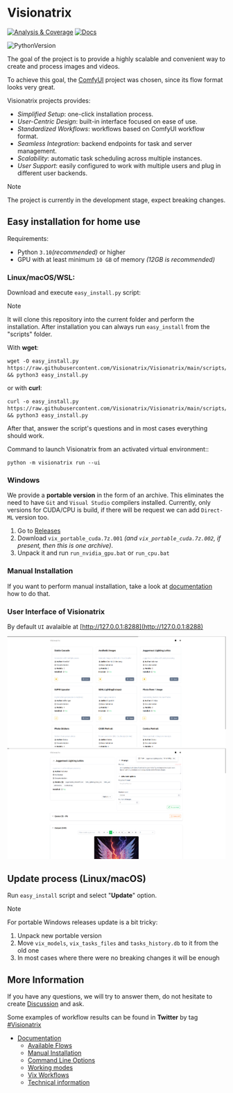 # Visionatrix

[![Analysis & Coverage](https://github.com/Visionatrix/Visionatrix/actions/workflows/analysis-coverage.yml/badge.svg)](https://github.com/Visionatrix/Visionatrix/actions/workflows/analysis-coverage.yml)
[![Docs](https://github.com/Visionatrix/Visionatrix/actions/workflows/docs.yml/badge.svg)](https://visionatrix.github.io/Visionatrix/)

![PythonVersion](https://img.shields.io/badge/python-3.10%20%7C%203.11%20%7C%203.12-blue)


The goal of the project is to provide a highly scalable and convenient way to create and process images and videos.

To achieve this goal, the [ComfyUI](https://github.com/comfyanonymous/ComfyUI) project was chosen, since its flow format looks very great.

Visionatrix projects provides:

  * *Simplified Setup*:  one-click installation process.
  * *User-Centric Design*:  built-in interface focused on ease of use.
  * *Standardized Workflows*:  workflows based on ComfyUI workflow format.
  * *Seamless Integration*:  backend endpoints for task and server management.
  * *Scalability*:  automatic task scheduling across multiple instances.
  * *User Support*:  easily configured to work with multiple users and plug in different user backends.

> [!NOTE]
> The project is currently in the development stage, expect breaking changes.

## Easy installation for home use

Requirements:

- Python `3.10`*(recommended)* or higher
- GPU with at least minimum `10 GB` of memory *(12GB is recommended)*

### Linux/macOS/WSL:

Download and execute `easy_install.py` script:

> [!NOTE]
> It will clone this repository into the current folder and perform the installation.
> After installation you can always run `easy_install` from the "scripts" folder.

With **wget**:
```console
wget -O easy_install.py https://raw.githubusercontent.com/Visionatrix/Visionatrix/main/scripts/easy_install.py && python3 easy_install.py
```

or with **curl**:
```console
curl -o easy_install.py https://raw.githubusercontent.com/Visionatrix/Visionatrix/main/scripts/easy_install.py && python3 easy_install.py
```

After that, answer the script's questions and in most cases everything should work.

Command to launch Visionatrix from an activated virtual environment::

```console
python -m visionatrix run --ui
```

### Windows

We provide a **portable version** in the form of an archive.
This eliminates the need to have `Git` and `Visual Studio` compilers installed.
Currently, only versions for CUDA/CPU is build, if there will be request we can add `Direct-ML` version too.

1. Go to [Releases](https://github.com/Visionatrix/Visionatrix/releases)
2. Download `vix_portable_cuda.7z.001` *(and `vix_portable_cuda.7z.002`, if present, then this is one archive)*.
3. Unpack it and run `run_nvidia_gpu.bat` or `run_cpu.bat`

### Manual Installation

If you want to perform manual installation, take a look at [documentation](https://visionatrix.github.io/Visionatrix/Installation.html) how to do that.

### User Interface of **Visionatrix**

By default `UI` avalaible at [http://127.0.0.1:8288](http://127.0.0.1:8288)

![UI](/screenshots/screenshot_1.png)
![UI](/screenshots/screenshot_2.png)

## Update process (Linux/macOS)

Run `easy_install` script and select "**Update**" option.

> [!NOTE]
> For portable Windows releases update is a bit tricky:
> 1. Unpack new portable version
> 2. Move `vix_models`, `vix_tasks_files` and `tasks_history.db` to it from the old one
> 3. In most cases where there were no breaking changes it will be enough

## More Information

If you have any questions, we will try to answer them, do not hesitate to create [Discussion](https://github.com/Visionatrix/Visionatrix/discussions/new/choose) and ask.

Some examples of workflow results can be found in **Twitter** by tag [#Visionatrix](https://twitter.com/search?q=%23Visionatrix&src=typed_query)

- [Documentation](https://visionatrix.github.io/Visionatrix/)
  - [Available Flows](https://visionatrix.github.io/Visionatrix/Flows/index.html)
  - [Manual Installation](https://visionatrix.github.io/Visionatrix/Installation.html)
  - [Command Line Options](https://visionatrix.github.io/Visionatrix/CommandLineOptions.html)
  - [Working modes](https://visionatrix.github.io/Visionatrix/WorkingModes.html)
  - [Vix Workflows](https://visionatrix.github.io/Visionatrix/VixWorkflows.html)
  - [Technical information](https://visionatrix.github.io/Visionatrix/TechnicalInformation.html)
